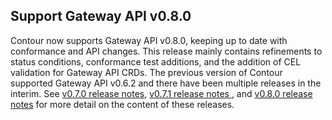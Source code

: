 ## Support Gateway API v0.8.0

Contour now supports Gateway API v0.8.0, keeping up to date with conformance and API changes.
This release mainly contains refinements to status conditions, conformance test additions, and the addition of CEL validation for Gateway API CRDs.
The previous version of Contour supported Gateway API v0.6.2 and there have been multiple releases in the interim.
See [v0.7.0 release notes](https://github.com/kubernetes-sigs/gateway-api/releases/tag/v0.7.0), [v0.7.1 release notes ](https://github.com/kubernetes-sigs/gateway-api/releases/tag/v0.7.1), and [v0.8.0 release notes](https://github.com/kubernetes-sigs/gateway-api/releases/tag/v0.8.0) for more detail on the content of these releases.
